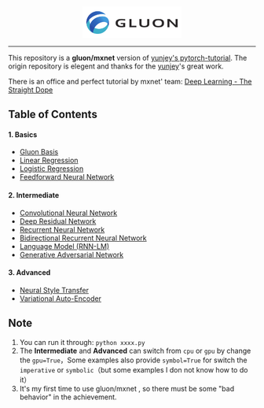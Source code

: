 <p align="center"><img width="40%" src="logo/gluon_logo.png" /></p>

--------------------------------------------------------------------------------

This repository is a **gluon/mxnet** version of [yunjey's pytorch-tutorial](https://github.com/yunjey/pytorch-tutorial). The origin repository is elegent and thanks for the [yunjey](https://github.com/yunjey)'s great work.

There is an office and perfect tutorial by mxnet' team: [Deep Learning - The Straight Dope](http://gluon.mxnet.io/)

## Table of Contents

#### 1. Basics

- [Gluon Basis](https://github.com/AceCoooool/gluon-example/tree/example/1-basics/1_basic.py)
- [Linear Regression](https://github.com/AceCoooool/gluon-example/tree/example/1-basics/2_linear.py)
- [Logistic Regression](https://github.com/AceCoooool/gluon-example/tree/example/1-basics/3_logistic.py)
- [Feedforward Neural Network](https://github.com/AceCoooool/gluon-example/tree/example/1-basics/4_network.py)

#### 2. Intermediate

- [Convolutional Neural Network](https://github.com/AceCoooool/gluon-example/tree/example/2-intermediate/1_cnn.py)
- [Deep Residual Network](https://github.com/AceCoooool/gluon-example/tree/example/2-intermediate/2_resnet.py)
- [Recurrent Neural Network](https://github.com/AceCoooool/gluon-example/tree/example/2-intermediate/3_rnn.py)
- [Bidirectional Recurrent Neural Network](https://github.com/AceCoooool/gluon-example/tree/example/2-intermediate/4_birnn.py)
- [Language Model (RNN-LM)](https://github.com/AceCoooool/gluon-example/tree/example/2-intermediate/5_language.py)
- [Generative Adversarial Network](https://github.com/AceCoooool/gluon-example/tree/example/2-intermediate/6_gan.py)

#### 3. Advanced

- [Neural Style Transfer](https://github.com/AceCoooool/gluon-example/tree/example/3-advanced/1_style_transfer.py)
- [Variational Auto-Encoder](https://github.com/AceCoooool/gluon-example/tree/example/3-advanced/2_vae.py)

## Note

1. You can run it through: `python xxxx.py`
2. The **Intermediate** and **Advanced** can switch from `cpu` or `gpu` by change the `gpu=True`，Some examples also provide `symbol=True` for switch the `imperative` or `symbolic`（but some examples I don not know how to do it）
3. It's my first time to use gluon/mxnet , so there must be some "bad behavior" in the achievement.